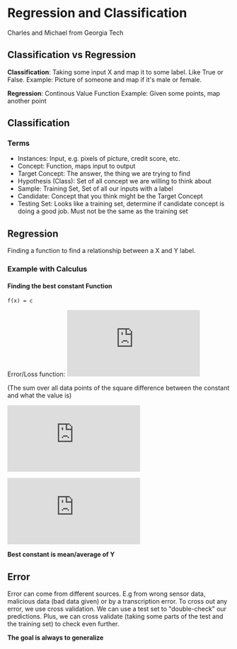 # Regression and Classification

Charles and Michael from Georgia Tech

## Classification vs Regression

**Classification**: Taking some input X and map it to some label. Like True or False.
Example: Picture of someone and map if it's male or female.

**Regression**: Continous Value Function
Example: Given some points, map another point

## Classification

### Terms

- Instances: Input, e.g. pixels of picture, credit score, etc.
- Concept: Function, maps input to output
- Target Concept: The answer, the thing we are trying to find
- Hypothesis (Class): Set of all concept we are willing to think about
- Sample: Training Set, Set of all our inputs with a label
- Candidate: Concept that you think might be the Target Concept
- Testing Set: Looks like a training set, determine if candidate concept is doing a good job. Must not be the same as the training set

## Regression

Finding a function to find a relationship between a X and Y label.

### Example with Calculus

#### Finding the best constant Function

`f(x) = c`

Error/Loss function:
![Loss Function](http://www.sciweavers.org/tex2img.php?eq=%24%24%5Csum_%7Bi%3D1%7D%5En%20%28y_i-c%29%5E2%24%24&bc=White&fc=Black&im=jpg&fs=12&ff=arev&edit=0)


(The sum over all data points of the square difference between the constant and what the value is)

![Loss Function 2](http://www.sciweavers.org/tex2img.php?eq=%24%240%20%3D%20-%5Csum_%7Bi%3D1%7D%5En%202%2A%28y_i-c%29%24%24&bc=White&fc=Black&im=jpg&fs=12&ff=arev&edit=0)

![Loss Function 3](http://www.sciweavers.org/tex2img.php?eq=%24%24n%2Ac%20%3D%20%5Csum_%7Bi%3D1%7D%5En%20y_i%24%24&bc=White&fc=Black&im=jpg&fs=12&ff=arev&edit=0)

**Best constant is mean/average of Y**

## Error

Error can come from different sources. E.g from wrong sensor data, malicious data (bad data given) or by a transcription error.
To cross out any error, we use cross validation.
We can use a test set to "double-check" our predictions. Plus, we can cross validate (taking some parts of the test and the training set) to check even further.

**The goal is always to generalize**
